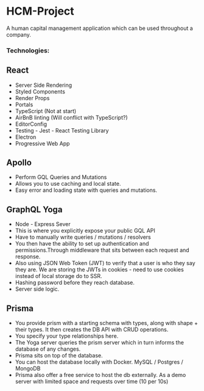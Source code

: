 # HCM-Project
A human capital management application which can be used throughout a company. 

### Technologies:

## React
* Server Side Rendering 
* Styled Components
* Render Props
* Portals
* TypeScript (Not at start)
* AirBnB linting (Will conflict with TypeScript?)
* EditorConfig
* Testing - Jest - React Testing Library
* Electron
* Progressive Web App

## Apollo
* Perform GQL Queries and Mutations
* Allows you to use caching and local state.
* Easy error and loading state with queries and mutations.

## GraphQL Yoga
* Node - Express Sever
* This is where you explicitly expose your public GQL API
* Have to manually write queries / mutations / resolvers
* You then have the ability to set up authentication and permissions.Through middleware that sits between each request and response.
* Also using JSON Web Token (JWT) to verify that a user is who they say they are. We are storing the JWTs in cookies - need to use cookies instead of local storage do to SSR.
* Hashing password before they reach database.
* Server side logic.

## Prisma
* You provide prism with a starting schema with types, along with shape + their types. It then creates the DB API with CRUD operations.
* You specify your type relationships here.
* The Yoga server queries the prism server which in turn informs the database of any changes.
* Prisma sits on top of the database.
* You can host the database locally with Docker. MySQL / Postgres / MongoDB
* Prisma also offer a free service to host the db externally. As a demo server with limited space and requests over time (10 per 10s)